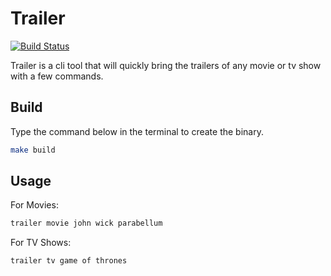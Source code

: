# Trailer

[![Build Status](https://travis-ci.org/cyruzin/trailer.svg?branch=master)](https://travis-ci.org/cyruzin/trailer)

Trailer is a cli tool that will quickly bring the trailers of any movie or tv show with a few commands.

## Build

Type the command below in the terminal to create the binary.

```sh
make build
```

## Usage

For Movies:

```sh
trailer movie john wick parabellum
```

For TV Shows:

```sh
trailer tv game of thrones
```
